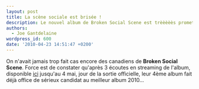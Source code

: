 ```yaml
---
layout: post
title: La scène sociale est brisée !
description: Le nouvel album de Broken Social Scene est trèèèèès prometteur !
authors:
  - Joe Gantdelaine
wordpress_id: 600
date: '2010-04-23 14:51:47 +0200'
---
```

On n'avait jamais trop fait cas encore des canadiens de __Broken Social Scene__. Force est de constater qu'après 3 écoutes en streaming de l'album, disponible [ici](http://www.npr.org/templates/story/story.php?storyId=125236515) jusqu'au 4 mai, jour de la sortie officielle, leur 4ème album fait déjà office de sérieux candidat au meilleur album 2010…

